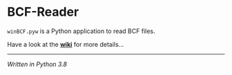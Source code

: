 # BCF-Reader
`winBCF.pyw` is a Python application to read BCF files.

Have a look at the **[wiki](https://github.com/emaschas/BCF-Reader/wiki)** for more details...

----------
*Written in Python 3.8*
